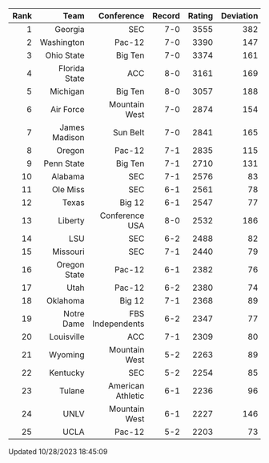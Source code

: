 | Rank  | Team                 | Conference           | Record   | Rating | Deviation |
| ---:  | ---:                 | ---:                 | ---:     | ---:   | ---:      |
| 1     | Georgia              | SEC                  | 7-0      | 3555   | 382       |
| 2     | Washington           | Pac-12               | 7-0      | 3390   | 147       |
| 3     | Ohio State           | Big Ten              | 7-0      | 3374   | 161       |
| 4     | Florida State        | ACC                  | 8-0      | 3161   | 169       |
| 5     | Michigan             | Big Ten              | 8-0      | 3057   | 188       |
| 6     | Air Force            | Mountain West        | 7-0      | 2874   | 154       |
| 7     | James Madison        | Sun Belt             | 7-0      | 2841   | 165       |
| 8     | Oregon               | Pac-12               | 7-1      | 2835   | 115       |
| 9     | Penn State           | Big Ten              | 7-1      | 2710   | 131       |
| 10    | Alabama              | SEC                  | 7-1      | 2576   | 83        |
| 11    | Ole Miss             | SEC                  | 6-1      | 2561   | 78        |
| 12    | Texas                | Big 12               | 6-1      | 2547   | 77        |
| 13    | Liberty              | Conference USA       | 8-0      | 2532   | 186       |
| 14    | LSU                  | SEC                  | 6-2      | 2488   | 82        |
| 15    | Missouri             | SEC                  | 7-1      | 2440   | 79        |
| 16    | Oregon State         | Pac-12               | 6-1      | 2382   | 76        |
| 17    | Utah                 | Pac-12               | 6-2      | 2380   | 74        |
| 18    | Oklahoma             | Big 12               | 7-1      | 2368   | 89        |
| 19    | Notre Dame           | FBS Independents     | 6-2      | 2347   | 77        |
| 20    | Louisville           | ACC                  | 7-1      | 2309   | 80        |
| 21    | Wyoming              | Mountain West        | 5-2      | 2263   | 89        |
| 22    | Kentucky             | SEC                  | 5-2      | 2254   | 85        |
| 23    | Tulane               | American Athletic    | 6-1      | 2236   | 96        |
| 24    | UNLV                 | Mountain West        | 6-1      | 2227   | 146       |
| 25    | UCLA                 | Pac-12               | 5-2      | 2203   | 73        |

Updated 10/28/2023 18:45:09
